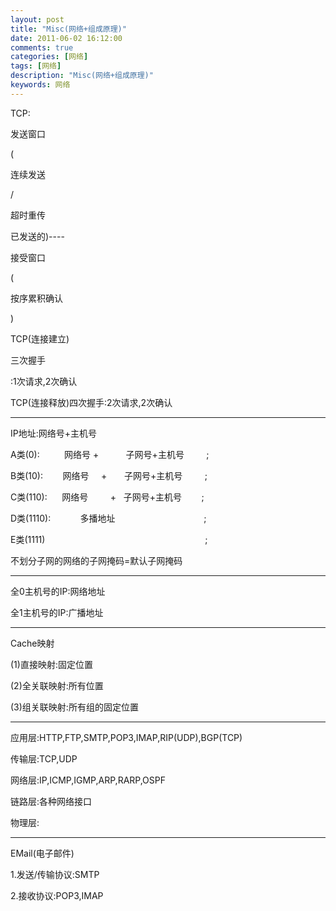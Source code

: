 ```yaml
---
layout: post
title: "Misc(网络+组成原理)"
date: 2011-06-02 16:12:00 
comments: true
categories: [网络]
tags: [网络]
description: "Misc(网络+组成原理)"
keywords: 网络
---
```



 
  TCP:
  
   发送窗口
  
  (
  
   连续发送
  
  /
  
   超时重传
  
  已发送的)----
  
   接受窗口
  
  (
  
   按序累积确认
  
  )
 
 
  TCP(连接建立)
  
   三次握手
  
  :1次请求,2次确认
 
 
  TCP(连接释放)四次握手:2次请求,2次确认
 
 
  ---------------------------------------------------------------------------------------------------
 
 
  IP地址:网络号+主机号
 
 
  
  
  A类(0):          网络号 +           子网号+主机号         ;
  
  
 
 
  
  
  B类(10):        网络号     +       子网号+主机号         ;
  
  
 
 
  
  
  C类(110):      网络号         +   子网号+主机号        ;
  
  
 
 
  
  
  D类(1110):            多播地址                                    ;
 
 
  
  
  E类(1111)                                                                 ;
 
 
  不划分子网的网络的子网掩码=默认子网掩码
 
 
  ---------------------------------------------------------------------------------------------------
 
 
  全0主机号的IP:网络地址
 
 
  全1主机号的IP:广播地址
 
 
  ---------------------------------------------------------------------------------------------------
 
 
  Cache映射
 
 
  (1)直接映射:固定位置
 
 
  (2)全关联映射:所有位置
 
 
  (3)组关联映射:所有组的固定位置
 
 
  ---------------------------------------------------------------------------------------------------
 
 
  应用层:HTTP,FTP,SMTP,POP3,IMAP,RIP(UDP),BGP(TCP)
 
 
  传输层:TCP,UDP
 
 
  网络层:IP,ICMP,IGMP,ARP,RARP,OSPF
 
 
  链路层:各种网络接口
 
 
  物理层:
 
 
  ---------------------------------------------------------------------------------------------------
 
 
  EMail(电子邮件)
 
 
  1.发送/传输协议:SMTP
 
 
  2.接收协议:POP3,IMAP
 


